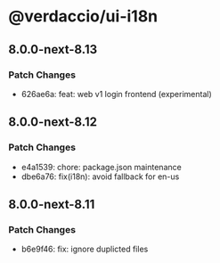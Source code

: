 # @verdaccio/ui-i18n

## 8.0.0-next-8.13

### Patch Changes

- 626ae6a: feat: web v1 login frontend (experimental)

## 8.0.0-next-8.12

### Patch Changes

- e4a1539: chore: package.json maintenance
- dbe6a76: fix(i18n): avoid fallback for en-us

## 8.0.0-next-8.11

### Patch Changes

- b6e9f46: fix: ignore duplicted files
